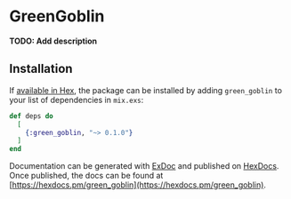 # GreenGoblin

**TODO: Add description**

## Installation

If [available in Hex](https://hex.pm/docs/publish), the package can be installed
by adding `green_goblin` to your list of dependencies in `mix.exs`:

```elixir
def deps do
  [
    {:green_goblin, "~> 0.1.0"}
  ]
end
```

Documentation can be generated with [ExDoc](https://github.com/elixir-lang/ex_doc)
and published on [HexDocs](https://hexdocs.pm). Once published, the docs can
be found at [https://hexdocs.pm/green_goblin](https://hexdocs.pm/green_goblin).

